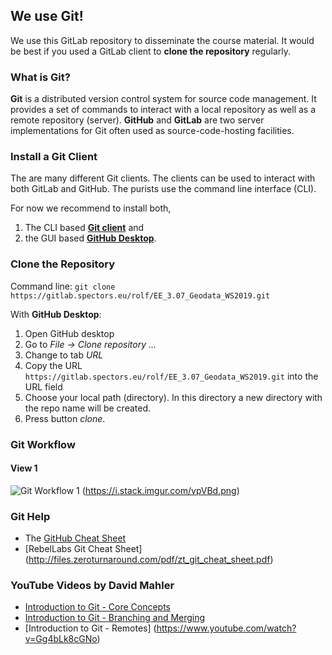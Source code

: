 ## We use Git! 

We use this GitLab repository to disseminate the course material. It would be best if you used a GitLab client to **clone the repository** regularly. 

### What is Git?

**Git** is a distributed version control system for source code management. It provides a set of commands to interact with a local repository as well as a remote repository (server). **GitHub** and **GitLab** are two server implementations for Git often used as source-code-hosting facilities.


### Install a Git Client 

The are many different Git clients. The clients can be used to interact with both GitLab and GitHub. The purists use the command line interface (CLI). 

For now we recommend to install both, 
1. The CLI based  [**Git client**](https://git-scm.com/downloads) and
1. the GUI based [**GitHub Desktop**](https://desktop.github.com/). 

### Clone the Repository

Command line: `git clone https://gitlab.spectors.eu/rolf/EE_3.07_Geodata_WS2019.git`

With **GitHub Desktop**:

1. Open GitHub desktop
1. Go to _File -> Clone repository ..._
1. Change to tab _URL_
1. Copy the URL `https://gitlab.spectors.eu/rolf/EE_3.07_Geodata_WS2019.git` into the URL field
1. Choose your local path (directory). In this directory a new directory with the repo name will be created.
1. Press button _clone_.

### Git Workflow

#### View 1
![Git Workflow 1](https://i.stack.imgur.com/vpVBd.png "Git Workflow")
(https://i.stack.imgur.com/vpVBd.png)

<!--
#### View 2 
![Git Workflow 2](https://kevintshoemaker.github.io/StatsChats/GIT2.png "Git Workflow")
(Diagram by Kevin T. Shoemaker, https://kevintshoemaker.github.io/StatsChats/GIT2.png)
-->

### Git Help

* The [GitHub Cheat Sheet](https://github.github.com/training-kit/downloads/github-git-cheat-sheet.pdf)
* [RebelLabs Git Cheat Sheet] (http://files.zeroturnaround.com/pdf/zt_git_cheat_sheet.pdf)

### YouTube Videos by **David Mahler**

* [Introduction to Git - Core Concepts](https://www.youtube.com/watch?v=uR6G2v_WsRA)
* [Introduction to Git - Branching and Merging](https://www.youtube.com/watch?v=FyAAIHHClqI) 
* [Introduction to Git - Remotes] (https://www.youtube.com/watch?v=Gg4bLk8cGNo)
